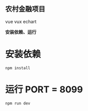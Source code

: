 ## 农村金融项目
  vue  vux  echart

**安装依赖、运行**

# 安装依赖
    npm install
    
# 运行 PORT = 8099
    npm run dev
    


